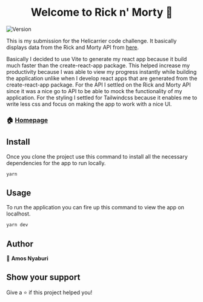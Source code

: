 <h1 align="center">Welcome to Rick n' Morty 👋</h1>
<p>
  <img alt="Version" src="https://img.shields.io/badge/version-0.0.1-blue.svg?cacheSeconds=2592000" />
</p>

This is my submission for the Helicarrier code challenge. It basically displays data from the Rick and Morty API from [here](https://studio.apollographql.com/public/rick-and-morty-a3b90u/explorer?variant=current). 

Basically I decided to use Vite to generate my react app because it build much faster than the create-react-app package. This helped increase my productivity because I was able to view my progress instantly while building the application unlike when I develop react apps that are generated from the create-react-app package. For the API I settled on the Rick and Morty API since it was a nice go to API to be able to mock the functionality of my application. For the styling I settled for Tailwindcss because it enables me to write less css and focus on making the app to work with a nice UI.

### 🏠 [Homepage](https://rick-marty.vercel.app)

## Install
Once you clone the project use this command to install all the necessary dependencies for the app to run locally.

```sh
yarn
```

## Usage
To run the application you can fire up this command to view the app on localhost.

```sh
yarn dev
```

## Author

👤 **Amos Nyaburi**


## Show your support

Give a ⭐️ if this project helped you!
